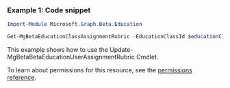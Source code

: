 ### Example 1: Code snippet

```powershellImport-Module Microsoft.Graph.Beta.Education

Get-MgBetaEducationClassAssignmentRubric -EducationClassId $educationClassId -EducationAssignmentId $educationAssignmentId
```
This example shows how to use the Update-MgBetaBetaEducationUserAssignmentRubric Cmdlet.
To learn about permissions for this resource, see the [permissions reference](/graph/permissions-reference).


